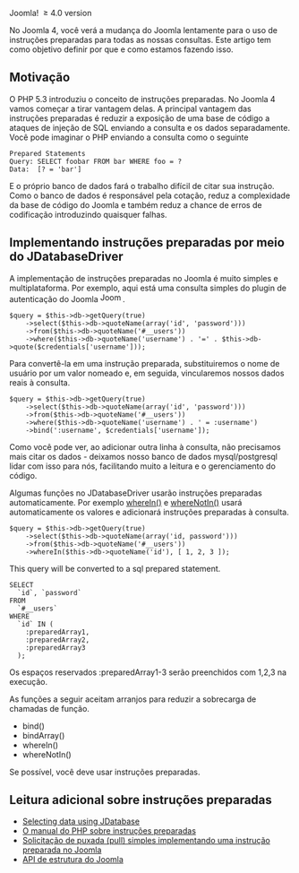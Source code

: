 <!-- Filename: J4.x:Moving_Joomla_To_Prepared_Statements / Display title: Movendo o Joomla para instruções preparadas -->

Joomla!  <span class="small">≥ </span>4.0 version

No Joomla 4, você verá a mudança do Joomla lentamente para o uso de
instruções preparadas para todas as nossas consultas. Este artigo tem
como objetivo definir por que e como estamos fazendo isso.

## Motivação

O PHP 5.3 introduziu o conceito de instruções preparadas. No Joomla 4
vamos começar a tirar vantagem delas. A principal vantagem das
instruções preparadas é reduzir a exposição de uma base de código a
ataques de injeção de SQL enviando a consulta e os dados separadamente.
Você pode imaginar o PHP enviando a consulta como o seguinte

    Prepared Statements
    Query: SELECT foobar FROM bar WHERE foo = ?
    Data:  [? = 'bar']

E o próprio banco de dados fará o trabalho difícil de citar sua
instrução. Como o banco de dados é responsável pela cotação, reduz a
complexidade da base de código do Joomla e também reduz a chance de
erros de codificação introduzindo quaisquer falhas.

## Implementando instruções preparadas por meio do JDatabaseDriver

A implementação de instruções preparadas no Joomla é muito simples e
multiplataforma. Por exemplo, aqui está uma consulta simples do plugin
de autenticação do Joomla
<img src="https://docs.joomla.org/images/4/4d/Compat_icon_3_x.png"
decoding="async" data-file-width="40" data-file-height="17" width="40"
height="17" alt="Joomla 3.x" />.

    $query = $this->db->getQuery(true)
        ->select($this->db->quoteName(array('id', 'password')))
        ->from($this->db->quoteName('#__users'))
        ->where($this->db->quoteName('username') . '=' . $this->db->quote($credentials['username']));

Para convertê-la em uma instrução preparada, substituiremos o nome de
usuário por um valor nomeado e, em seguida, vincularemos nossos dados
reais à consulta.

    $query = $this->db->getQuery(true)
        ->select($this->db->quoteName(array('id', 'password')))
        ->from($this->db->quoteName('#__users'))
        ->where($this->db->quoteName('username') . ' = :username')
        ->bind(':username', $credentials['username']);

Como você pode ver, ao adicionar outra linha à consulta, não precisamos
mais citar os dados - deixamos nosso banco de dados mysql/postgresql
lidar com isso para nós, facilitando muito a leitura e o gerenciamento
do código.

Algumas funções no JDatabaseDriver usarão instruções preparadas
automaticamente. Por exemplo <a
href="https://github.com/joomla-framework/database/blob/2.0-dev/src/DatabaseQuery.php#L1701"
class="external text" target="_blank"
rel="nofollow noreferrer noopener">whereIn()</a> e <a
href="https://github.com/joomla-framework/database/blob/2.0-dev/src/DatabaseQuery.php#L1724"
class="external text" target="_blank"
rel="nofollow noreferrer noopener">whereNotIn()</a> usará
automaticamente os valores e adicionará instruções preparadas à
consulta.

    $query = $this->db->getQuery(true)
        ->select($this->db->quoteName(array('id, password')))
        ->from($this->db->quoteName('#__users'))
        ->whereIn($this->db->quoteName('id'), [ 1, 2, 3 ]);

This query will be converted to a sql prepared statement.

    SELECT 
      `id`, `password`
    FROM
      `#__users`
    WHERE
      `id` IN (
        :preparedArray1,
        :preparedArray2,
        :preparedArray3
      );

Os espaços reservados :preparedArray1-3 serão preenchidos com 1,2,3 na
execução.

As funções a seguir aceitam arranjos para reduzir a sobrecarga de
chamadas de função.

- bind()
- bindArray()
- whereIn()
- whereNotIn()

Se possível, você deve usar instruções preparadas.

## Leitura adicional sobre instruções preparadas

- [Selecting data using
  JDatabase](https://docs.joomla.org/J4.x:Selecting_data_using_JDatabase "Special:MyLanguage/J4.x:Selecting data using JDatabase")
- <a href="https://php.net/manual/en/pdo.prepared-statements.php"
  class="external text" target="_blank"
  rel="nofollow noreferrer noopener">O manual do PHP sobre instruções
  preparadas</a>
- <a href="https://github.com/joomla/joomla-cms/pull/25049/files"
  class="external text" target="_blank"
  rel="nofollow noreferrer noopener">Solicitação de puxada (pull) simples
  implementando uma instrução preparada no Joomla</a>
- <a
  href="https://api.joomla.org/framework-1/classes/Joomla.Database.DatabaseQuery.html"
  class="external text" target="_blank" rel="noreferrer noopener">API de
  estrutura do Joomla</a>
